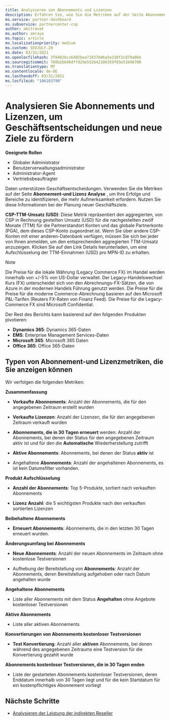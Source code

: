 ```yaml
---
title: Analysieren von Abonnements und Lizenzen
description: Erfahren Sie, wie Sie die Metriken auf der Seite Abonnement-und Lizenz Analyse verwenden, um Ihre Erfolge und Bereiche zu identifizieren, die mehr Aufmerksamkeit erfordern.
ms.service: partner-dashboard
ms.subservice: partnercenter-csp
author: amitravat
ms.author: amrava
ms.topic: article
ms.localizationpriority: medium
ms.custom: SEOJULY.20
ms.date: 03/31/2021
ms.openlocfilehash: 3f84026cc6402bea71837b06a5e330f2c879a06b
ms.sourcegitcommit: 766b2bb46dffd29e532b42106359f83e51b96700
ms.translationtype: MT
ms.contentlocale: de-DE
ms.lasthandoff: 03/31/2021
ms.locfileid: "106103790"
---
```

# <a name="analyze-subscriptions-and-licenses-to-help-you-drive-business-decisions-and-new-goals"></a>Analysieren Sie Abonnements und Lizenzen, um Geschäftsentscheidungen und neue Ziele zu fördern

**Geeignete Rollen**

- Globaler Administrator
- Benutzerverwaltungsadministrator
- Administrator-Agent
- Vertriebsbeauftragter

Daten unterstützen Geschäftsentscheidungen. Verwenden Sie die Metriken auf der Seite **Abonnement-und Lizenz Analyse** , um Ihre Erfolge und Bereiche zu identifizieren, die mehr Aufmerksamkeit erfordern. Nutzen Sie diese Informationen bei der Planung neuer Geschäftsziele.

**CSP-TTM-Umsatz (USD)**: Diese Metrik repräsentiert den aggregierten, von CSP in Rechnung gestellten Umsatz (USD) für die nachgestellten zwölf Monate (TTM) für die Partnerstandort Konten und das globale Partnerkonto (PGA), dem dieses CSP-Konto zugeordnet ist. Wenn Sie über andere CSP-Konten mit einer anderen-Datenbank verfügen, müssen Sie sich bei jeder von Ihnen anmelden, um den entsprechenden aggregierten TTM-Umsatz anzuzeigen.  Klicken Sie auf den Link Details herunterladen, um eine Aufschlüsselung der TTM-Einnahmen (USD) pro MPN-ID zu erhalten.

>[!NOTE]
>Die Preise für die lokale Währung (Legacy Commerce FX) im Handel werden innerhalb von +/-5% von US-Dollar verwaltet. Der Legacy-Handelswechsel Kurs (FX) unterscheidet sich von den Abrechnungs-FX-Sätzen, die von Azure in der modernen Handels Führung genutzt werden. Die Preise für die Preise für die moderne Commerce-Abrechnung basieren auf den Microsoft P&L-Tarifen (Reuters FX-Raten von Finanz Feed). Die Preise für die Legacy-Commerce FX sind Microsoft Confidential.


Der Rest des Berichts kann basierend auf den folgenden Produkten pivotieren:

 - **Dynamics 365**: Dynamics 365-Daten  
 - **EMS**: Enterprise Management Services-Daten  
 - **Microsoft 365**: Microsoft 365 Daten  
 - **Office 365**: Office 365-Daten  


## <a name="types-of-subscription-and-license-metrics-you-can-view"></a>Typen von Abonnement-und Lizenzmetriken, die Sie anzeigen können

Wir verfolgen die folgenden Metriken:

**Zusammenfassung**  
 - **Verkaufte Abonnements**: Anzahl der Abonnements, die für den angegebenen Zeitraum erstellt wurden  
  
 - **Verkaufte Lizenzen**: Anzahl der Lizenzen, die für den angegebenen Zeitraum verkauft wurden  
  
 - **Abonnements, die in 30 Tagen erneuert** werden: Anzahl der Abonnements, bei denen der Status für den angegebenen Zeitraum aktiv ist und für den die **Automatische** Wiederherstellung zutrifft
 
 - **Aktive Abonnements**: Abonnements, bei denen der Status **aktiv** ist  
 
 - Angehaltene **Abonnements**: Anzahl der angehaltenen Abonnements, es ist kein Datumsfilter vorhanden.  

**Produkt Aufschlüsselung**
  
 - **Anzahl der Abonnements**: Top 5-Produkte, sortiert nach verkauften Abonnements  
 
 - **Lizenz Anzahl**: die 5 wichtigsten Produkte nach den verkauften sortierten Lizenzen

**Beibehaltene Abonnements**

 - **Erneuert Abonnements**: Abonnements, die in den letzten 30 Tagen erneuert wurden.  

**Änderungsumfang bei Abonnements**  
 - **Neue Abonnements**: Anzahl der neuen Abonnements im Zeitraum ohne kostenlose Testversionen  
 
 - Aufhebung der Bereitstellung von **Abonnements**: Anzahl der Abonnements, deren Bereitstellung aufgehoben oder nach Datum angehalten wurde  

**Angehaltene Abonnements** 
 
 - Liste aller Abonnements mit dem Status **Angehalten** ohne Angebote kostenloser Testversionen  
  
**Aktive Abonnements**

 - Liste aller aktiven Abonnements  

**Konvertierungen von Abonnements kostenloser Testversionen**  

 - **Test Konvertierung**: Anzahl aller **aktiven** Abonnements, bei denen während des angegebenen Zeitraums eine Testversion für die Konvertierung gezahlt wurde  

**Abonnements kostenloser Testversionen, die in 30 Tagen enden**  

 - Liste der gestarteten Abonnements kostenloser Testversionen, deren Enddatum innerhalb von 30 Tagen liegt und für die kein Startdatum für ein kostenpflichtiges Abonnement vorliegt  



## <a name="next-steps"></a>Nächste Schritte

- [Analysieren der Leistung der indirekten Reseller](analyze-indirect-resellers.md)